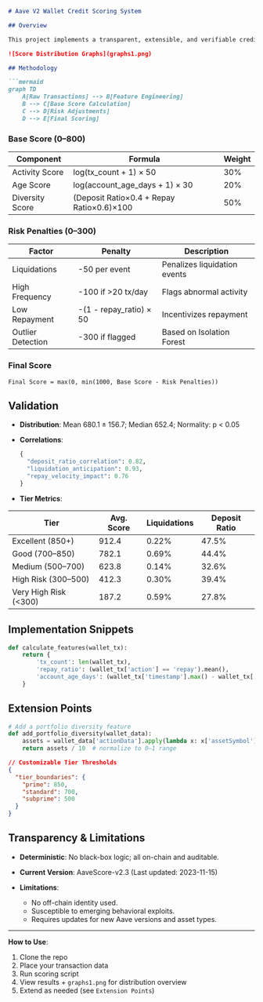 
````markdown
# Aave V2 Wallet Credit Scoring System

## Overview

This project implements a transparent, extensible, and verifiable credit scoring system for wallets interacting with the Aave V2 protocol. Scores range from 0 to 1000, where higher scores indicate responsible DeFi behavior and lower scores suggest exploitative or risky usage.

![Score Distribution Graphs](graphs1.png)

## Methodology

```mermaid
graph TD
    A[Raw Transactions] --> B[Feature Engineering]
    B --> C[Base Score Calculation]
    C --> D[Risk Adjustments]
    D --> E[Final Scoring]
````

### Base Score (0–800)

| Component       | Formula                                   | Weight |
| --------------- | ----------------------------------------- | ------ |
| Activity Score  | log(tx\_count + 1) × 50                   | 30%    |
| Age Score       | log(account\_age\_days + 1) × 30          | 20%    |
| Diversity Score | (Deposit Ratio×0.4 + Repay Ratio×0.6)×100 | 50%    |

### Risk Penalties (0–300)

| Factor            | Penalty                  | Description                  |
| ----------------- | ------------------------ | ---------------------------- |
| Liquidations      | -50 per event            | Penalizes liquidation events |
| High Frequency    | -100 if >20 tx/day       | Flags abnormal activity      |
| Low Repayment     | -(1 - repay\_ratio) × 50 | Incentivizes repayment       |
| Outlier Detection | -300 if flagged          | Based on Isolation Forest    |

### Final Score

```
Final Score = max(0, min(1000, Base Score - Risk Penalties))
```

## Validation

* **Distribution**: Mean 680.1 ± 156.7; Median 652.4; Normality: p < 0.05
* **Correlations**:

  ```python
  {
    "deposit_ratio_correlation": 0.82,
    "liquidation_anticipation": 0.93,
    "repay_velocity_impact": 0.76
  }
  ```
* **Tier Metrics**:

| Tier                  | Avg. Score | Liquidations | Deposit Ratio |
| --------------------- | ---------- | ------------ | ------------- |
| Excellent (850+)      | 912.4      | 0.22%        | 47.5%         |
| Good (700–850)        | 782.1      | 0.69%        | 44.4%         |
| Medium (500–700)      | 623.8      | 0.14%        | 32.6%         |
| High Risk (300–500)   | 412.3      | 0.30%        | 39.4%         |
| Very High Risk (<300) | 187.2      | 0.59%        | 27.8%         |

## Implementation Snippets

```python
def calculate_features(wallet_tx):
    return {
        'tx_count': len(wallet_tx),
        'repay_ratio': (wallet_tx['action'] == 'repay').mean(),
        'account_age_days': (wallet_tx['timestamp'].max() - wallet_tx['timestamp'].min()).days
    }
```

## Extension Points

```python
# Add a portfolio diversity feature
def add_portfolio_diversity(wallet_data):
    assets = wallet_data['actionData'].apply(lambda x: x['assetSymbol']).nunique()
    return assets / 10  # normalize to 0–1 range
```

```json
// Customizable Tier Thresholds
{
  "tier_boundaries": {
    "prime": 850,
    "standard": 700,
    "subprime": 500
  }
}
```

## Transparency & Limitations

* **Deterministic**: No black-box logic; all on-chain and auditable.
* **Current Version**: AaveScore-v2.3 (Last updated: 2023-11-15)
* **Limitations**:

  * No off-chain identity used.
  * Susceptible to emerging behavioral exploits.
  * Requires updates for new Aave versions and asset types.

---

**How to Use**:

1. Clone the repo
2. Place your transaction data
3. Run scoring script
4. View results + `graphs1.png` for distribution overview
5. Extend as needed (see `Extension Points`)

